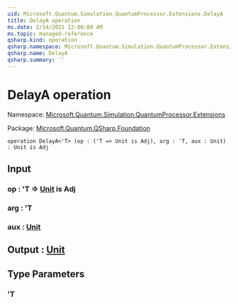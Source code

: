 ```yaml
---
uid: Microsoft.Quantum.Simulation.QuantumProcessor.Extensions.DelayA
title: DelayA operation
ms.date: 2/14/2021 12:00:00 AM
ms.topic: managed-reference
qsharp.kind: operation
qsharp.namespace: Microsoft.Quantum.Simulation.QuantumProcessor.Extensions
qsharp.name: DelayA
qsharp.summary: ''
---
```


# DelayA operation

Namespace: [Microsoft.Quantum.Simulation.QuantumProcessor.Extensions](xref:Microsoft.Quantum.Simulation.QuantumProcessor.Extensions)

Package: [Microsoft.Quantum.QSharp.Foundation](https://nuget.org/packages/Microsoft.Quantum.QSharp.Foundation)




```qsharp
operation DelayA<'T> (op : ('T => Unit is Adj), arg : 'T, aux : Unit) : Unit is Adj
```


## Input

### op : 'T => [Unit](xref:microsoft.quantum.lang-ref.unit)  is Adj




### arg : 'T




### aux : [Unit](xref:microsoft.quantum.lang-ref.unit)





## Output : [Unit](xref:microsoft.quantum.lang-ref.unit)



## Type Parameters

### 'T

